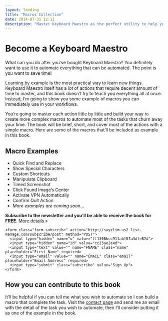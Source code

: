 ```yaml
---
layout: landing
title: "Macros Collection"
date: 2014-07-31 12:11
description: "Master Keyboard Maestro as the perfect utility to help you get more things done automatically."
---
```


# Become a Keyboard Maestro

What can you do after you’ve bought Keyboard Maestro? You definitely want to use it to automate everything that can be automated. The point is you want to save time!

Learning by example is the most practical way to learn new things. Keyboard Maestro itself has a lot of actions that require decent amount of time to master, and this book doesn’t try to teach you everything all at once. Instead, I’m going to show you some example of macros you can immediately use in your workflows.

You’re going to master each action little by little and build your way to create more complex macros to automate most of the tasks that churn away your time. The book will be brief, short, and cover most of the actions with a simple macro. Here are some of the macros that’ll be included as example in this book.

## Macro Examples

- Quick Find and Replace
- Show Special Characters
- Custom Shortcuts
- Manipulate Clipboard
- Timed Screenshot
- Click Found Image’s Center
- Activate VPN Automatically
- Confirm Quit Action
- *More examples are coming soon*…

**Subscribe to the newsletter and you’ll be able to receive the book for FREE**. [More details »](http://sayzlim.net/subscribe "Subscribe - Sayz Lim")

<div class="subscribe-page">

    <form class="form subscribe" action="http://sayzlim.us2.list-manage.com/subscribe/post" method="POST">
      <input type="hidden" name="u" value="ff1398bcc911abf87a3dfe82d">
      <input type="hidden" name="id" value="cc23ae2e4d">
      <input type="text" value="" name="FNAME" class="name" placeholder="First Name" required>
      <input type="email" value="" name="EMAIL" class="email" placeholder="Email Address" required>
      <input type="submit" class="subscribe" value="Sign Up">
    </form>

</div>


## How you can contribute to this book

It’ll be helpful if you can tell me what you wish to automate so I can build a macro that complete the task. Visit the [contact page](http://sayzlim.net/contact "Contact - Sayz Lim") and send me an email with the detail of the task you wish to automate, then I’ll consider putting it as one of the example in the book.